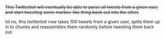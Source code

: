 ~~This Twitterbot will eventually be able to parse all tweets from a given user, and start tweeting some markov-like thing back out into the ether.~~

lol no, this twitterbot now takes 100 tweets from a given user, splits them up in to chunks and reassembles them randomly before tweeting them back out.
